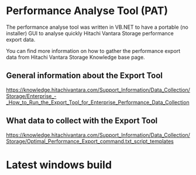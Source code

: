 # Performance Analyse Tool (PAT)

The performance analyse tool was written in VB.NET to have a portable (no installer) GUI to analyse quickly Hitachi Vantara Storage performance export data.

You can find more information on how to gather the performance export data from Hitachi Vantara Storage Knowledge base page.

## General information about the Export Tool
https://knowledge.hitachivantara.com/Support_Information/Data_Collection/Storage/Enterprise_-_How_to_Run_the_Export_Tool_for_Enterprise_Performance_Data_Collection

## What data to collect with the Export Tool
https://knowledge.hitachivantara.com/Support_Information/Data_Collection/Storage/Optimal_Performance_Export_command.txt_script_templates

# Latest windows build
